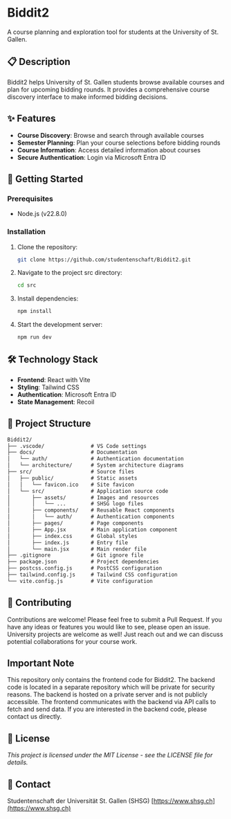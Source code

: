 # Biddit2

A course planning and exploration tool for students at the University of St. Gallen.

## 📋 Description

Biddit2 helps University of St. Gallen students browse available courses and plan for upcoming bidding rounds. It provides a comprehensive course discovery interface to make informed bidding decisions.

## ✨ Features

- **Course Discovery**: Browse and search through available courses
- **Semester Planning**: Plan your course selections before bidding rounds
- **Course Information**: Access detailed information about courses
- **Secure Authentication**: Login via Microsoft Entra ID

## 🚀 Getting Started

### Prerequisites

- Node.js (v22.8.0)

### Installation

1. Clone the repository:

   ```bash
   git clone https://github.com/studentenschaft/Biddit2.git
   ```

2. Navigate to the project src directory:

   ```bash
   cd src
   ```

3. Install dependencies:

   ```bash
   npm install
   ```

4. Start the development server:

   ```bash
   npm run dev
   ```

## 🛠️ Technology Stack

- **Frontend**: React with Vite
- **Styling**: Tailwind CSS
- **Authentication**: Microsoft Entra ID
- **State Management**: Recoil

## 📁 Project Structure

```txt
Biddit2/
├── .vscode/               # VS Code settings
├── docs/                  # Documentation
│   └── auth/              # Authentication documentation
│   └── architecture/      # System architecture diagrams
├── src/                   # Source files
│   ├── public/            # Static assets
│   │   └── favicon.ico    # Site favicon
│   └── src/               # Application source code
│       ├── assets/        # Images and resources
│       │   └── ...        # SHSG logo files
│       ├── components/    # Reusable React components
│       │   └── auth/      # Authentication components
│       ├── pages/         # Page components
│       ├── App.jsx        # Main application component
│       ├── index.css      # Global styles
│       ├── index.js       # Entry file
│       └── main.jsx       # Main render file
├── .gitignore             # Git ignore file
├── package.json           # Project dependencies
├── postcss.config.js      # PostCSS configuration
├── tailwind.config.js     # Tailwind CSS configuration
└── vite.config.js         # Vite configuration
```

## 🤝 Contributing

Contributions are welcome! Please feel free to submit a Pull Request.
If you have any ideas or features you would like to see, please open an issue.
University projects are welcome as well! Just reach out and we can discuss potential collaborations for your course work.

## Important Note

This repository only contains the frontend code for Biddit2. The backend code is located in a separate repository which will be private for security reasons. The backend is hosted on a private server and is not publicly accessible. The frontend communicates with the backend via API calls to fetch and send data.
If you are interested in the backend code, please contact us directly.

## 📝 License

_This project is licensed under the MIT License - see the LICENSE file for details._

## 👥 Contact

Studentenschaft der Universität St. Gallen (SHSG)
[https://www.shsg.ch](https://www.shsg.ch)
